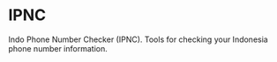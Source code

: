 # IPNC
Indo Phone Number Checker (IPNC). Tools for checking your Indonesia phone number information.
